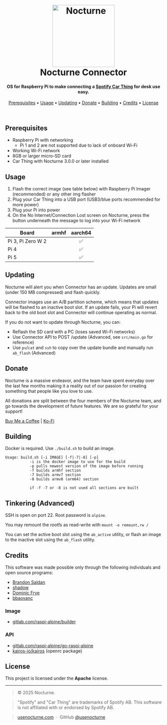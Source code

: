 <h1 align="center">
  <br>
  <a href="http://www.amitmerchant.com/electron-markdownify"><img src="https://usenocturne.com/images/logo.png" alt="Nocturne" width="200"></a>
  <br>
  Nocturne Connector
  <br>
</h1>

<h4 align="center">OS for Raspberry Pi to make connecting a <a href="https://carthing.spotify.com/" target="_blank">Spotify Car Thing</a> for desk use easy.</h4>

<p align="center">
  <a href="#prerequisites">Prerequisites</a> •
  <a href="#usage">Usage</a> •
  <a href="#updating">Updating</a> •
  <a href="#donate">Donate</a> •
  <a href="#building">Building</a> •
  <a href="#credits">Credits</a> •
  <a href="#license">License</a>
</p>

<br>

## Prerequisites

- Raspberry Pi with networking
  - Pi 1 and 2 are not supported due to lack of onboard Wi-Fi
- Working Wi-Fi network
- 8GB or larger micro-SD card
- Car Thing with Nocturne 3.0.0 or later installed

## Usage

1. Flash the correct image (see table below) with Raspberry Pi Imager (recommended) or any other img flasher
2. Plug your Car Thing into a USB port (USB3/blue ports recommended for more power)
3. Plug your Pi into power
4. On the No Internet/Connection Lost screen on Nocturne, press the button underneath the message to log into your Wi-Fi network

| Board             | armhf | aarch64 |
| ----------------- | :---: | :-----: |
| Pi 3, Pi Zero W 2 |       |    ✅    |
| Pi 4              |       |    ✅    |
| Pi 5              |       |    ✅    |


## Updating

Nocturne will alert you when Connector has an update. Updates are small (under 150 MB compressed) and flash quickly.

Connector images use an A/B partition scheme, which means that updates will be flashed to an inactive boot slot. If an update fails, your Pi will revert back to the old boot slot and Connector will continue operating as normal.

If you do not want to update through Nocturne, you can:

- Reflash the SD card with a PC (loses saved Wi-Fi networks)
- Use Connector API to POST /update (Advanced, see `src/main.go` for reference)
- Use `pv`/`cat` and `ssh` to copy over the update bundle and manually run `ab_flash` (Advanced)

## Donate

Nocturne is a massive endeavor, and the team have spent everyday over the last few months making it a reality out of our passion for creating something that people like you love to use.

All donations are split between the four members of the Nocturne team, and go towards the development of future features. We are so grateful for your support!

[Buy Me a Coffee](https://buymeacoffee.com/brandonsaldan) | [Ko-Fi](https://ko-fi.com/brandonsaldan)

## Building

Docker is required. Use `./build.sh` to build an image.

```
Usage: build.sh [-i IMAGE] [-f|-7|-8] [-p]
           -i is the docker image to use for the build
           -p pulls newest version of the image before running
           -f builds armhf section
           -7 builds armv7 section
           -8 builds armv8 (arm64) section

           if -f -7 or -8 is not used all sections are built
```

## Tinkering (Advanced)

SSH is open on port 22. Root password is `alpine`.

You may remount the rootfs as read-write with `mount -o remount,rw /`

You can set the active boot slot using the `ab_active` utility, or flash an image to the inactive slot using the `ab_flash` utility.

## Credits

This software was made possible only through the following individuals and open source programs:

- [Brandon Saldan](https://github.com/brandonsaldan)
- [shadow](https://github.com/68p)
- [Dominic Frye](https://github.com/itsnebulalol)
- [bbaovanc](https://github.com/bbaovanc)

### Image

- [gitlab.com/raspi-alpine/builder](https://gitlab.com/raspi-alpine/builder)

### API

- [gitlab.com/raspi-alpine/go-raspi-alpine](https://gitlab.com/raspi-alpine/go-raspi-alpine)
- [kairos-io/kairos](https://github.com/kairos-io/kairos/blob/v1.6.0/pkg/machine/openrc/unit.go) (openrc package)

## License

This project is licensed under the **Apache** license.

---

> © 2025 Nocturne.

> "Spotify" and "Car Thing" are trademarks of Spotify AB. This software is not affiliated with or endorsed by Spotify AB.

> [usenocturne.com](https://usenocturne.com) &nbsp;&middot;&nbsp;
> GitHub [@usenocturne](https://github.com/usenocturne)
